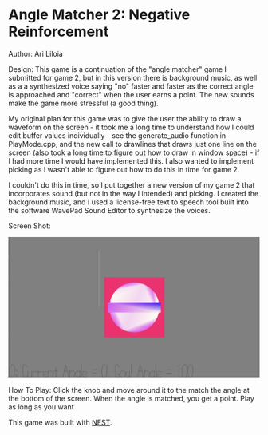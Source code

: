 # Angle Matcher 2: Negative Reinforcement

Author: Ari Liloia

Design: This game is a continuation of the "angle matcher" game I submitted for game 2, but in this version there is background music, as well as a a synthesized voice saying "no" faster and faster as the correct angle is approached and "correct" when the user earns a point. The new sounds make the game more stressful (a good thing).

My original plan for this game was to give the user the ability to draw a waveform on the screen - it took me a long time to understand how I could edit buffer values individually - see the generate_audio function in PlayMode.cpp, and the new call to drawlines that draws just one line on the screen (also took a long time to figure out how to draw in window space) - if I had more time I would have implemented this. I also wanted to implement picking as I wasn't able to figure out how to do this in time for game 2.

I couldn't do this in time, so I put together a new version of my game 2 that incorporates sound (but not in the way I intended) and picking. I created the background music, and I used a license-free text to speech tool built into the software WavePad Sound Editor to synthesize the voices. 

Screen Shot:

![Screen Shot](screenshot.png)

How To Play:
Click the knob and move around it to the match the angle at the bottom of the screen. When the angle is matched, you get a point. Play as long as you want

This game was built with [NEST](NEST.md).
